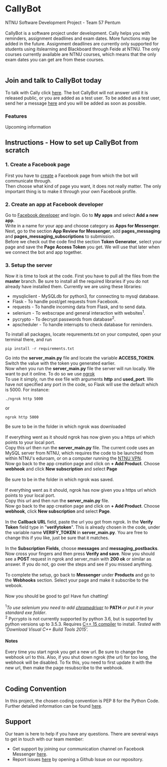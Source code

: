 
# CallyBot
NTNU Software Development Project - Team 57 Pentum </br></br>
CallyBot is a software project under development. Cally helps you with reminders, assignment deadlines and exam dates. More functions may be added in the future. Assignment deadlines are currently only supported for students using itslearning and Blackboard through Feide at NTNU. The only courses currently available are NTNU courses, which means that the only exam dates you can get are from these courses. </br></br>
## Join and talk to CallyBot today
To talk with Cally click [here](http://m.me/CallyBot). The bot CallyBot will not answer until it is released public, or you are added as a test user. To be added as a test user, send her a message [here](http://m.me/CallyBot) and you will be added as soon as possible.

### Features
Upcoming information

## Instructions - How to set up CallyBot from scratch 
### 1. Create a Facebook page
First you have to [create](https://www.facebook.com/pages/create/) a Facebook page from which the bot will communicate through.<br /> 
Then choose what kind of page you want, it does not really matter. The only important thing is to make it through your own Facebook profile.
### 2. Create an app at Facebook developer
Go to [Facebook developer](https://developers.facebook.com/) and login. Go to **My apps** and select **Add a new app**.<br />
Write in a name for your app and choose category as **Apps for Messenger**.<br />
Next, go to the section **App Review for Messenger**, add **pages_messaging** and **pages_messaging_subscriptions** to submission.<br />
Before we check out the code find the section **Token Generator**, select your page and save the **Page Access Token** you get. We will use that later when we connect the bot and app together.
### 3. Setup the server
Now it is time to look at the code. First you have to pull all the files from the **master** branch. Be sure to install all the required libraries if you do not already have installed them. Currently we are using these libraries:
* mysqliclient - MySQLdb for python3, for connecting to mysql database.
* Flask - To handle post/get requests from Facebook.
* requests - To handle incoming data from Flask, and to send data.
* selenium - To webscrape and general interaction with websites<sup>1</sup>.
* pycrypto - To decrypt passwords from database<sup>2</sup>.
* apscheduler - To handle interrupts to check database for reminders.

To install all packages, locate requrements.txt on your computed, open your terminal there, and run
```
pip install -r requirements.txt
```

Go into the **server_main.py** file and locate the variable **ACCESS_TOKEN**. Switch the value with the token you generated earlier.<br />
Now when you run the **server_main.py** file the server will run locally. We want to put it online. To do so we use [ngrok](https://ngrok.com/download)<br />
To use it simply, run the exe file with arguments **http** and **used_port**. We have not specified any port in the code, so Flask will use the default which is 5000. For instance:
```
./ngrok http 5000
```
or
```
ngrok http 5000
```
Be sure to be in the folder in which ngrok was downloaded <br /><br />
If everything went as it should ngrok has now given you a https url which points to your local port.<br />
Copy this url then run the **server_main.py** file. The current code uses an MySQL server from NTNU, which requires the code to be launched from within NTNU's eduroam, or on a computer running the [NTNU VPN](https://innsida.ntnu.no/wiki/-/wiki/English/Install+VPN?_36_pageResourcePrimKey=915712). <br />
Now go back to the app creation page and click on **+ Add Product**. Choose **webhook** and click **New subscription** and select **Page**<br /><br />
Be sure to be in the folder in which ngrok was saved. <br /><br />
If everything went as it should, ngrok has now given you a https url which points to your local port.<br />
Copy this url and then run the **server_main.py** file.<br />
Now go back to the app creation page and click on **+ Add Product**. Choose **webhook**, click **New subscription** and select **Page**.<br /><br />
In the **Callback URL** field, paste the url you got from ngrok. In the **Verify Token** field type in "**verifytoken**". This is already chosen in the code, under the variable name **VERIFY_TOKEN** in **server_main.py**. You are free to change this if you like, just be sure that it matches.<br /><br />
In the **Subscription Fields**, choose **messages** and **messaging_postbacks**. <br />
Now cross your fingers and then press **Verify and save**. Now you should see a **POST** request in ngrok and server_main with **200 ok** or similar as answer. If you do not, go over the steps and see if you missed anything. <br /><br />
To complete the setup, go back to **Messenger** under **Products** and go to the **Webhooks** section. Select your page and make it subscribe to the webook. <br /><br />
Now you should be good to go! Have fun chatting! <br/><br />
<sup>1</sup>*To use selenium you need to add [chromedriver](https://sites.google.com/a/chromium.org/chromedriver/downloads) to* __**PATH**__ *or put it in your standard exe folder*.<br />
<sup>2</sup> Pycrypto is not currently supported by python 3.6, but is supported by python versions up to 3.5.3. Requires [C++ 15 compiler](http://landinghub.visualstudio.com/visual-cpp-build-tools) to install. *Tested with 'Download Visual C++ Build Tools 2015'.*
#### Notes
Every time you start ngrok you get a new url. Be sure to change the webhook url to this. Also, if you shut down ngrok (the url) for too long, the webhook will be disabled. To fix this, you need to first update it with the new url, then make the page resubscribe to the webhook. <br /><br />

## Coding Convention
In this project, the chosen coding convention is PEP 8 for the Python Code. Further detailed information can be found [here](https://www.python.org/dev/peps/pep-0008/#introduction).

## Support
Our team is here to help if you have any questions. There are several ways to get in touch with our team member:
* Get support by joining our communication channel on Facebook Messenger [here](http://m.me/CallyBot).
* Report issues [here](https://github.com/Folstad/TDT4140/issues) by opening a Github Issue on our repository.
